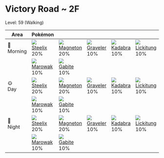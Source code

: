 # Victory Road ~ 2F
Level: 59 (Walking)

Area         | Pokémon                          | &nbsp;                           | &nbsp;                           | &nbsp;                           | &nbsp;                           | &nbsp;                           
---          | ---                              | ---                              | ---                              | ---                              | ---                              | ---                              
🌅<br>Morning | ![][208]<br> [Steelix]<br> 20%  | ![][082]<br> [Magneton]<br> 20% | ![][075]<br> [Graveler]<br> 10% | ![][064]<br> [Kadabra]<br> 10%  | ![][108]<br> [Lickitung]<br> 10%| ![][042]<br> [Golbat]<br> 10%   
&nbsp;       | ![][105]<br> [Marowak]<br> 10%  | ![][444]<br> [Gabite]<br> 10%   
🌞<br>Day     | ![][208]<br> [Steelix]<br> 20%  | ![][082]<br> [Magneton]<br> 20% | ![][075]<br> [Graveler]<br> 10% | ![][064]<br> [Kadabra]<br> 10%  | ![][108]<br> [Lickitung]<br> 10%| ![][042]<br> [Golbat]<br> 10%   
&nbsp;       | ![][105]<br> [Marowak]<br> 10%  | ![][444]<br> [Gabite]<br> 10%   
🌙<br>Night   | ![][208]<br> [Steelix]<br> 20%  | ![][082]<br> [Magneton]<br> 20% | ![][075]<br> [Graveler]<br> 10% | ![][064]<br> [Kadabra]<br> 10%  | ![][108]<br> [Lickitung]<br> 10%| ![][042]<br> [Golbat]<br> 10%   
&nbsp;       | ![][105]<br> [Marowak]<br> 10%  | ![][444]<br> [Gabite]<br> 10%   


[Golbat]: /pokemon_changes/042/
[Kadabra]: /pokemon_changes/064/
[Graveler]: /pokemon_changes/075/
[Magneton]: /pokemon_changes/082/
[Marowak]: /pokemon_changes/105/
[Lickitung]: /pokemon_changes/108/
[Steelix]: /pokemon_changes/208/
[Gabite]: /pokemon_changes/444/
[042]: /img/pokemon/042.png
[064]: /img/pokemon/064.png
[075]: /img/pokemon/075.png
[082]: /img/pokemon/082.png
[105]: /img/pokemon/105.png
[108]: /img/pokemon/108.png
[208]: /img/pokemon/208.png
[444]: /img/pokemon/444.png
